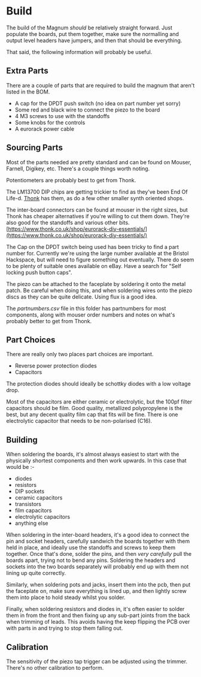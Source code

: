 # Build

The build of the Magnum *should* be relatively straight forward. Just populate the boards, put them together, make sure the normalling and output level headers have jumpers, and then that should be everything.

That said, the following information will probably be useful.

## Extra Parts

There are a couple of parts that are required to build the magnum that aren't listed in the BOM.

* A cap for the DPDT push switch (no idea on part number yet sorry)
* Some red and black wire to connect the piezo to the board
* 4 M3 screws to use with the standoffs
* Some knobs for the controls
* A eurorack power cable

## Sourcing Parts

Most of the parts needed are pretty standard and can be found on Mouser, Farnell, Digikey, etc. There's a couple things worth noting.

Potentiometers are probably best to get from Thonk.

The LM13700 DIP chips are getting trickier to find as they've been End Of Life-d. [Thonk](https://www.thonk.co.uk/shop/lm13700/) has them, as do a few other smaller synth oriented shops.

The inter-board connectors can be found at mouser in the right sizes, but Thonk has cheaper alternatives if you're willing to cut them down. They're also good for the standoffs and various other bits.
[https://www.thonk.co.uk/shop/eurorack-diy-essentials/](https://www.thonk.co.uk/shop/eurorack-diy-essentials/)

The Cap on the DPDT switch being used has been tricky to find a part number for. Currently we're using the large number available at the Bristol Hackspace, but will need to figure something out eventually. There do seem to be plenty of suitable ones available on eBay. Have a search for "Self locking push button caps".

The piezo can be attached to the faceplate by soldering it onto the metal patch. Be careful when doing this, and when soldering wires onto the piezo discs as they can be quite delicate. Using flux is a good idea.

The *partnumbers.csv* file in this folder has partnumbers for most components, along with mouser order numbers and notes on what's probably better to get from Thonk.

## Part Choices

There are really only two places part choices are important.

* Reverse power protection diodes
* Capacitors

The protection diodes should ideally be schottky diodes with a low voltage drop.

Most of the capacitors are either ceramic or electrolytic, but the 100pf filter capacitors should be film. Good quality, metallized polypropylene is the best, but any decent quality film cap that fits will be fine.
There is one electrolytic capacitor that needs to be non-polarised (C16).

## Building

When soldering the boards, it's almost always easiest to start with the physically shortest components and then work upwards. In this case that would be :-

* diodes
* resistors
* DIP sockets
* ceramic capacitors
* transistors
* film capacitors
* electrolytic capacitors
* anything else

When soldering in the inter-board headers, it's a good idea to connect the pin and socket headers, carefully sandwich the boards together with them held in place, and ideally use the standoffs and screws to keep them together. Once that's done, solder the pins, and then *very carefully* pull the boards apart, trying not to bend any pins. Soldering the headers and sockets into the two boards separately will probably end up with them not lining up quite correctly.

Similarly, when soldering pots and jacks, insert them into the pcb, then put the faceplate on, make sure everything is lined up, and then lightly screw them into place to hold steady whilst you solder.

Finally, when soldering resistors and diodes in, it's often easier to solder them in from the front and then fixing up any sub-part joints from the back when trimming of leads. This avoids having the keep flipping the PCB over with parts in and trying to stop them falling out.

## Calibration

The sensitivity of the piezo tap trigger can be adjusted using the trimmer. There's no other calibration to perform.
